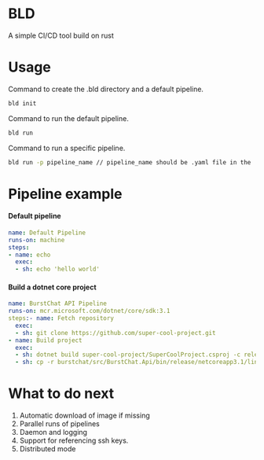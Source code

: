 # BLD
A simple CI/CD tool build on rust

# Usage
Command to create the .bld directory and a default pipeline.
```bash
bld init 
```

Command to run the default pipeline.
```bash
bld run
```

Command to run a specific pipeline.
```bash
bld run -p pipeline_name // pipeline_name should be .yaml file in the .bld directory.
```

# Pipeline example
#### Default pipeline
```yaml
name: Default Pipeline
runs-on: machine
steps: 
- name: echo 
  exec:
  - sh: echo 'hello world'
```

#### Build a dotnet core project
```yaml
name: BurstChat API Pipeline
runs-on: mcr.microsoft.com/dotnet/core/sdk:3.1
steps:- name: Fetch repository
  exec:
  - sh: git clone https://github.com/super-cool-project.git  
- name: Build project
  exec:  
  - sh: dotnet build super-cool-project/SuperCoolProject.csproj -c release
  - sh: cp -r burstchat/src/BurstChat.Api/bin/release/netcoreapp3.1/linux-x64/* output
```

# What to do next
1. Automatic download of image if missing
2. Parallel runs of pipelines
3. Daemon and logging
4. Support for referencing ssh keys.
5. Distributed mode